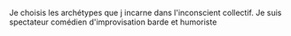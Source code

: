 Je choisis les archétypes que j incarne dans l'inconscient collectif. Je suis spectateur comédien d'improvisation barde et humoriste
